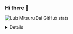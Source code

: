 ### Hi there 👋
![Luiz Mitsuru Dai GitHub stats](https://github-readme-stats.vercel.app/api?username=Luiz326&show_icons=true&theme=merko)
<Details>
  <a href="https://www.linkedin.com/in/luiz-mitsuru-dai-front-end/" target="_blank"><img align="center" src="linkedin_icon.svg" alt="Luiz Mitsuru Dai" height="30" width="40" /></a>
  
  
 
    <br>
  
  
  </Details>

  

<!--
**Luiz326/Luiz326** is a ✨ _special_ ✨ repository because its `README.md` (this file) appears on your GitHub profile.

Here are some ideas to get you started:

- 🔭 I’m currently working on ...
- 🌱 I’m currently learning ...
- 👯 I’m looking to collaborate on ...
- 🤔 I’m looking for help with ...
- 💬 Ask me about ...
- 📫 How to reach me: ...
- 😄 Pronouns: ...
- ⚡ Fun fact: ...
-->
